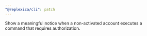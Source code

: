```yaml
---
"@replexica/cli": patch
---
```


Show a meaningful notice when a non-activated account executes a command that requires authorization.
